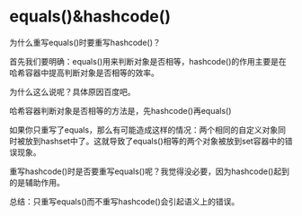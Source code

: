 # equals()&hashcode()

为什么重写equals()时要重写hashcode()？

首先我们要明确：equals()用来判断对象是否相等，hashcode()的作用主要是在哈希容器中提高判断对象是否相等的效率。

为什么这么说呢？具体原因百度吧。

哈希容器判断对象是否相等的方法是，先hashcode()再equals()

如果你只重写了equals，那么有可能造成这样的情况：两个相同的自定义对象同时被放到hashset中了。这就导致了equals()相等的两个对象被放到set容器中的错误现象。

重写hashcode()时是否要重写equals()呢？我觉得没必要，因为hashcode()起到的是辅助作用。

总结：只重写equals()而不重写hashcode()会引起语义上的错误。

